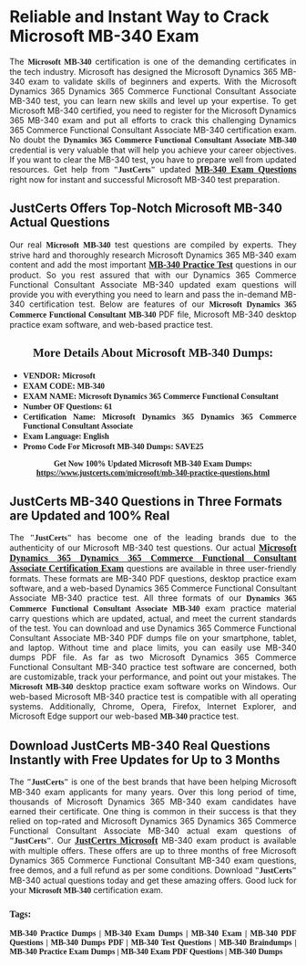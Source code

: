 <h1><strong>Reliable and Instant Way to Crack Microsoft MB-340 Exam</strong></h1>

<p style="text-align: justify;">The <span style="font-family:Georgia,serif;"><strong>Microsoft MB-340</strong></span> certification is one of the demanding certificates in the tech industry. Microsoft has designed the Microsoft Dynamics 365 MB-340 exam to validate skills of beginners and experts. With the Microsoft Dynamics 365 Dynamics 365 Commerce Functional Consultant Associate MB-340 test, you can learn new skills and level up your expertise. To get Microsoft MB-340 certified, you need to register for the Microsoft Dynamics 365 MB-340 exam and put all efforts to crack this challenging Dynamics 365 Commerce Functional Consultant Associate MB-340 certification exam. No doubt the <span style="font-family:Georgia,serif;"><strong>Dynamics 365 Commerce Functional Consultant Associate MB-340</strong></span> credential is very valuable that will help you achieve your career objectives. If you want to clear the MB-340 test, you have to prepare well from updated resources. Get help from <span style="font-size:14px;"><span style="font-family:Georgia,serif;"><strong>"JustCerts"</strong></span></span> updated <a href="https://www.justcerts.com/microsoft/mb-340-practice-questions.html"><span style="font-size:16px;"><span style="font-family:Georgia,serif;"><strong>MB-340 Exam Questions</strong></span></span></a> right now for instant and successful Microsoft MB-340 test preparation.</p>

<h2><strong>JustCerts Offers Top-Notch Microsoft MB-340 Actual Questions </strong></h2>

<p style="text-align: justify;">Our real <span style="font-family:Georgia,serif;"><strong>Microsoft MB-340</strong></span> test questions are compiled by experts. They strive hard and thoroughly research Microsoft Dynamics 365 MB-340 exam content and add the most important <a href="https://www.justcerts.com/microsoft/mb-340-practice-questions.html"><span style="font-size:16px;"><span style="font-family:Georgia,serif;"><strong>MB-340 Practice Test</strong></span></span></a> questions in our product. So you rest assured that with our Dynamics 365 Commerce Functional Consultant Associate MB-340 updated exam questions will provide you with everything you need to learn and pass the in-demand MB-340 certification test. Below are features of our <span style="font-family:Georgia,serif;"><strong>Microsoft Dynamics 365 Commerce Functional Consultant MB-340</strong></span> PDF file, Microsoft MB-340 desktop practice exam software, and web-based practice test.</p>

<h2 style="text-align: center;"><strong><span style="font-family:Georgia,serif;">More Details About Microsoft MB-340 Dumps:</span></strong></h2>

<ul>
	<li style="text-align: justify;"><span style="font-size:14px;"><span style="font-family:Georgia,serif;"><strong>VENDOR: Microsoft</strong></span></span></li>
	<li style="text-align: justify;"><span style="font-size:14px;"><span style="font-family:Georgia,serif;"><strong>EXAM CODE: MB-340</strong></span></span></li>
	<li style="text-align: justify;"><span style="font-size:14px;"><span style="font-family:Georgia,serif;"><strong>EXAM NAME: Microsoft Dynamics 365 Commerce Functional Consultant</strong></span></span></li>
	<li style="text-align: justify;"><span style="font-size:14px;"><span style="font-family:Georgia,serif;"><strong>Number OF Questions: 61</strong></span></span></li>
	<li style="text-align: justify;"><span style="font-size:14px;"><span style="font-family:Georgia,serif;"><strong>Certification Name: Microsoft Dynamics 365 Dynamics 365 Commerce Functional Consultant Associate</strong></span></span></li>
	<li style="text-align: justify;"><span style="font-size:14px;"><span style="font-family:Georgia,serif;"><strong>Exam Language: English</strong></span></span></li>
	<li style="text-align: justify;"><span style="font-size:14px;"><span style="font-family:Georgia,serif;"><strong>Promo Code For Microsoft MB-340 Dumps: SAVE25</strong></span></span></li>
</ul>

<p style="text-align: center;"><strong><span style="font-family:Georgia,serif;"><span style="font-size:14px;">Get Now 100% Updated Microsoft MB-340 Exam Dumps:</span> <a href="https://www.justcerts.com/microsoft/mb-340-practice-questions.html">https://www.justcerts.com/microsoft/mb-340-practice-questions.html</a></span></strong></p>

<h2><strong>JustCerts MB-340 Questions in Three Formats are Updated and 100% Real</strong></h2>

<p style="text-align: justify;">The <span style="font-size:14px;"><span style="font-family:Georgia,serif;"><strong>"JustCerts"</strong></span></span> has become one of the leading brands due to the authenticity of our Microsoft MB-340 test questions. Our actual <a href="https://www.justcerts.com/microsoft/microsoft-dynamics-365-certification-exams.html"><span style="font-size:16px;"><span style="font-family:Georgia,serif;"><strong>Microsoft Dynamics 365 Dynamics 365 Commerce Functional Consultant Associate Certification Exam</strong></span></span></a> questions are available in three user-friendly formats. These formats are MB-340 PDF questions, desktop practice exam software, and a web-based Dynamics 365 Commerce Functional Consultant Associate MB-340 practice test. All three formats of our <strong><span style="font-family:Georgia,serif;">Dynamics 365 Commerce Functional Consultant Associate MB-340</span></strong> exam practice material carry questions which are updated, actual, and meet the current standards of the test. You can download and use Dynamics 365 Commerce Functional Consultant Associate MB-340 PDF dumps file on your smartphone, tablet, and laptop. Without time and place limits, you can easily use MB-340 dumps PDF file. As far as two Microsoft Dynamics 365 Commerce Functional Consultant MB-340 practice test software are concerned, both are customizable, track your performance, and point out your mistakes. The <span style="font-family:Georgia,serif;"><strong>Microsoft MB-340</strong></span> desktop practice exam software works on Windows. Our web-based Microsoft MB-340 practice test is compatible with all operating systems. Additionally, Chrome, Opera, Firefox, Internet Explorer, and Microsoft Edge support our web-based <span style="font-family:Georgia,serif;"><strong>MB-340 </strong></span> practice test.</p>

<h2><strong>Download JustCerts MB-340 Real Questions Instantly with Free Updates for Up to 3 Months</strong></h2>

<p style="text-align: justify;">The <span style="font-family:Georgia,serif;"><span style="font-size:14px;"><strong>"JustCerts"</strong></span></span> is one of the best brands that have been helping Microsoft MB-340 exam applicants for many years. Over this long period of time, thousands of Microsoft Dynamics 365 MB-340 exam candidates have earned their certificate. One thing is common in their success is that they relied on top-rated and Microsoft Dynamics 365 Dynamics 365 Commerce Functional Consultant Associate MB-340 actual exam questions of <span style="font-family:Georgia,serif;"><span style="font-size:14px;"><strong>"JustCerts"</strong></span></span>. Our <a href="https://www.justcerts.com/microsoft-certification-exams.html"><span style="font-size:16px;"><span style="font-family:Georgia,serif;"><strong>JustCertrs Microsoft</strong></span></span></a> MB-340 exam product is available with multiple offers. These offers are up to three months of free Microsoft Dynamics 365 Commerce Functional Consultant MB-340 exam questions, free demos, and a full refund as per some conditions. Download <span style="font-family:Georgia,serif;"><span style="font-size:14px;"><strong>"JustCerts"</strong></span></span> MB-340 actual questions today and get these amazing offers. Good luck for your <span style="font-family:Georgia,serif;"><strong>Microsoft MB-340</strong></span> certification exam.</p>

<h3 style="text-align: justify;"><span style="font-family:Georgia,serif;"><strong>Tags:</strong></span></h3>

<p style="text-align: justify;"><span style="font-family:Georgia,serif;"><strong>MB-340 Practice Dumps | MB-340 Exam Dumps | MB-340 Exam | MB-340 PDF Questions | MB-340 Dumps PDF | MB-340 Test Questions | MB-340 Braindumps | MB-340 Practice Exam Dumps | MB-340 Exam PDF Questions | MB-340 Dumps</strong></span></p>
